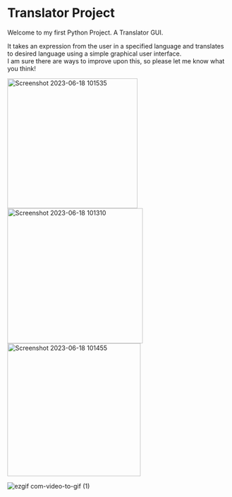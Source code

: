 # Translator Project 

Welcome to my first Python Project. 
A Translator GUI. 

It takes an expression from the user in a specified language and translates to desired language using a simple graphical user interface.  
I am sure there are ways to improve upon this, so please let me know what you think!

<img width="295" alt="Screenshot 2023-06-18 101535" src="https://github.com/mac455/mac455.github.io/assets/136570054/95e51908-25aa-4594-9487-f217cdd43212">



<img width="307" alt="Screenshot 2023-06-18 101310" src="https://github.com/mac455/mac455.github.io/assets/136570054/5ce0c1d6-3df2-4798-bdc6-7e0de91d9ae5">


<img width="302" alt="Screenshot 2023-06-18 101455" src="https://github.com/mac455/mac455.github.io/assets/136570054/8ef9bde1-ce3d-463e-8fad-05ea97e14f85">

![ezgif com-video-to-gif (1)](https://github.com/mac455/mac455.github.io/assets/136570054/05679399-2b63-42f9-8892-4f21616f0c14)



